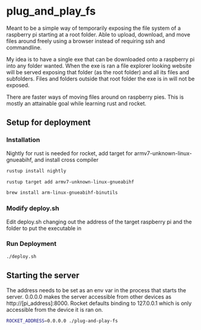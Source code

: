 # plug_and_play_fs

Meant to be a simple way of temporarily exposing the file system of a raspberry pi starting at a root folder. 
Able to upload, download, and move files around freely using a browser instead of requiring ssh and commandline.

My idea is to have a single exe that can be downloaded onto a raspberry pi into any folder wanted. 
When the exe is ran a file explorer looking website will be served exposing that folder (as the root folder) and all its files and subfolders.
Files and folders outside that root folder the exe is in will not be exposed.

There are faster ways of moving files around on raspberry pies. This is mostly an attainable goal while learning rust and rocket.

## Setup for deployment
### Installation
Nightly for rust is needed for rocket, add target for armv7-unknown-linux-gnueabihf, and install cross compiler
```sh
rustup install nightly

rustup target add armv7-unknown-linux-gnueabihf

brew install arm-linux-gnueabihf-binutils
```
### Modify deploy.sh
Edit deploy.sh changing out the address of the target raspberry pi and the folder to put the executable in
### Run Deployment
```sh
./deploy.sh
```

## Starting the server
The address needs to be set as an env var in the process that starts the server. 0.0.0.0 makes the server accessible from other devices as http://[pi_address]:8000. Rocket defaults binding to 127.0.0.1 which is only accessible from the device it is ran on.
```sh
ROCKET_ADDRESS=0.0.0.0 ./plug-and-play-fs
```